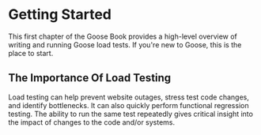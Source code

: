# Getting Started

This first chapter of the Goose Book provides a high-level overview of writing and running Goose load tests. If you're new to Goose, this is the place to start.

## The Importance Of Load Testing

Load testing can help prevent website outages, stress test code changes, and identify bottlenecks. It can also quickly perform functional regression testing. The ability to run the same test repeatedly gives critical insight into the impact of changes to the code and/or systems.
